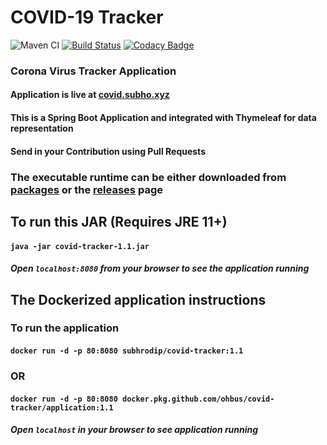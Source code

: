 # COVID-19 Tracker

![Maven CI](https://github.com/ohbus/covid-tracker/workflows/Maven%20CI/badge.svg) [![Build Status](https://ci.subho.xyz/buildStatus/icon?job=covid-tracker+CI)](https://ci.subho.xyz/job/covid-tracker%20CI/) [![Codacy Badge](https://api.codacy.com/project/badge/Grade/eaac0375e979405b919b2eb1cb6ddefa)](https://www.codacy.com/manual/ohbus/covid-tracker?utm_source=github.com&amp;utm_medium=referral&amp;utm_content=ohbus/covid-tracker&amp;utm_campaign=Badge_Grade)

### Corona Virus Tracker Application

#### Application is live at [covid.subho.xyz](https://covid.subho.xyz)

#### This is a Spring Boot Application and integrated with Thymeleaf for data representation

#### Send in your Contribution using Pull Requests

### The executable runtime can be either downloaded from [packages](https://github.com/ohbus/covid-tracker/packages) or the [releases](https://github.com/ohbus/covid-tracker/releases) page

## To run this JAR (Requires JRE 11+)

#### **`java -jar covid-tracker-1.1.jar`**

##### Open **`localhost:8080`** from your browser to see the application running

## The Dockerized application instructions

### To run the application

#### **`docker run -d -p 80:8080 subhrodip/covid-tracker:1.1`**

### OR

#### **`docker run -d -p 80:8080 docker.pkg.github.com/ohbus/covid-tracker/application:1.1`**

##### Open **`localhost`** in your browser to see application running

